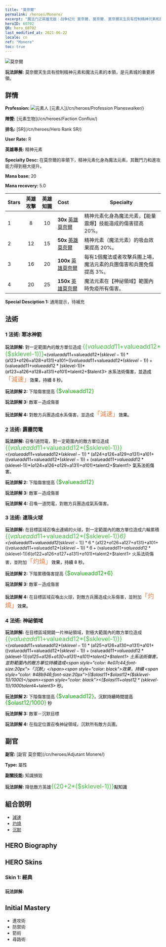 ```yaml
---
title: "莫奈爾"
permalink: /heroes/Monere/
excerpt: "魔法门之英雄无敌：战争纪元 莫奈爾. 莫奈爾. 莫奈爾天生具有控制精神元素和魔法元素的本領，是元素城的重要將領。"
heroID: 60702
QR: hero_60702
last_modified_at: 2021-06-22
locale: cn
ref: "Monere"
toc: true
---
```

  ![莫奈爾](/images/h/h_Monere.jpg)

 **玩法詳解:** 莫奈爾天生具有控制精神元素和魔法元素的本領，是元素城的重要將領。
## 詳情
 **Profession:** ![元素人](/images/h/h_prof_13.png)  [元素人](/cn/heroes/Profession Planeswalker/)

 **陣營:** [元素生物](/cn/heroes/Faction Conflux/)

 **排名:** [SR](/cn/heroes/Hero Rank SR/)

 **User Rate:** R

 **英雄專長:** 精神元素

 **Specialty Desc:** 在莫奈爾的率領下，精神元素化身為魔法元素，其戰鬥力和進攻能力得到極大提升。

 **Mana base:** 20

 **Mana recovery:** 5.0


  | Stars | 英雄攻擊 | 英雄知識 | Cost |     Specialty     |
  |---------|:---------------:|:---------------:|:--|--------------------|
  |    1    | 8 | 10 | **30x** [英雄莫奈爾](/cn/Items/her_379/) | 精神元素化身為魔法元素，【能量震爆】技能造成的傷害提高 20%。 |
  |    2    | 12 | 15 | **50x** [英雄莫奈爾](/cn/Items/her_379/) | 精神元素（魔法元素）的吸血效果提高 20%。 |
  |    3    | 16 | 20 | **100x** [英雄莫奈爾](/cn/Items/her_379/) | 每有1個魔法或者攻擊兵團上場，魔法元素的兵團傷害和兵團免傷提高 3%。 |
  |    4    | 20 | 25 | **150x** [英雄莫奈爾](/cn/Items/her_379/) | 魔法元素在【神祕領域】範圍內時免疫所有傷害。 |

 **Special Desciption 1:** 通用提示，待補充

## 法術
### 1 法術: 寒冰神箭
 **玩法詳解:** 對一定範圍內的敵方單位造成 <span style="color: #48b946;font-size:20px">{($valueadd11+$valueadd12*($sklevel-1))}</span><span style="color: black"><($valueadd11+$valueadd12*($sklevel-1))*($a123+$a126+$a128+$a131)+$a101+(($valueadd11+$valueadd12*($sklevel-1))+($valueadd11+$valueadd12*($sklevel-1))*($a123+$a126+$a128+$a131)+$a101)*$talent2+$talent3> 水系法術傷害，並造成<span style="color: #e07c44;font-size:20px">「減速」</span><span style="color: black">效果，持續 8 秒。

 **玩法詳解 2:** 下階傷害提高 <span style="color: #1ca216;font-size:18px">{$valueadd12}</span><span style="color: black">

 **玩法詳解 3:** 敵軍－造成傷害

 **玩法詳解 4:** 對敵方兵團造成水系傷害，並造成<span style="color: #e07c44;font-size:20px">「減速」</span><span style="color: black">效果。

### 2 法術: 霹靂閃電
 **玩法詳解:** 召喚1道閃電，對一定範圍內的敵方單位造成 <span style="color: #48b946;font-size:20px">{($valueadd11+$valueadd12*($sklevel-1))}</span><span style="color: black"><($valueadd11+$valueadd12*($sklevel-1))*($a124+$a126+$a129+$a131)+$a101+(($valueadd11+$valueadd12*($sklevel-1))+($valueadd11+$valueadd12*($sklevel-1))*($a124+$a126+$a129+$a131)+$a101)*$talent2+$talent1> 氣系法術傷害。

 **玩法詳解 2:** 下階傷害提高 <span style="color: #1ca216;font-size:18px">{$valueadd12}</span><span style="color: black">

 **玩法詳解 3:** 敵軍－造成傷害

 **玩法詳解 4:** 召喚一道閃電，對敵方兵團造成氣系傷害。

### 3 法術: 連珠火球
 **玩法詳解:** 在目標區域召喚出連綿的火球，對一定範圍內的敵方單位造成六輪累積<span style="color: #48b946;font-size:20px"> {($valueadd11+$valueadd12*($sklevel-1))*6}</span><span style="color: black"><($valueadd11+$valueadd12*($sklevel-1))*6*($a122+$a126+$a127+$a131)+$a101+(($valueadd11+$valueadd12*($sklevel-1))*6+($valueadd11+$valueadd12*($sklevel-1))*6*($a122+$a126+$a127+$a131)+$a101)*$talent2+$talent1> 火系法術傷害，並附加<span style="color: #e07c44;font-size:20px">「灼燒」</span><span style="color: black">效果，持續 8 秒。

 **玩法詳解 2:** 下階累積傷害提高 <span style="color: #1ca216;font-size:18px">{$ovalueadd12*6}</span><span style="color: black">

 **玩法詳解 3:** 敵軍－造成傷害

 **玩法詳解 4:** 在目標區域召喚出火球，對敵方兵團造成火系傷害，並附加<span style="color: #e07c44;font-size:20px">「灼燒」</span><span style="color: black">效果。

### 4 法術: 神祕領域
 **玩法詳解:** 在目標區域開闢一片神祕領域，對極大範圍內的敵方單位造成 <span style="color: #48b946;font-size:20px">{($valueadd11+$valueadd12*($sklevel-1))}</span><span style="color: black"><($valueadd11+$valueadd12*($sklevel-1))*($a125+$a126+$a130+$a131)+$a101+(($valueadd11+$valueadd12*($sklevel-1))+($valueadd11+$valueadd12*($sklevel-1))*($a125+$a126+$a130+$a131)+$a101)*$talent2+$talent1> 土系法術傷害，並對範圍內的敵方單位持續造成<span style="color: #e07c44;font-size:20px">「沉默」</span><span style="color: black">效果，持續 <span style="color: #48b946;font-size:20px">{($olast11+$olast12*($sklevel-1))/1000}</span><span style="color: black"><($olast11+$olast12*($sklevel-1))/1000*$talent4+$talent3> 秒。

 **玩法詳解 2:** 下階傷害提高 <span style="color: #1ca216;font-size:18px">{$valueadd12}</span><span style="color: black">，沉默持續時間提高 <span style="color: #1ca216;font-size:18px">{$olast12/1000}</span><span style="color: black"> 秒

 **玩法詳解 3:** 敵軍－沉默目標

 **玩法詳解 4:** 在指定位置召喚神祕領域，沉默所有敵方兵團。


## 副官

 **副官:**  [副官 莫奈爾](/cn/heroes/Adjutant Monere/) 

 **Type:**  屬性 

 **副關技能:**  知識損毀 

 **玩法詳解:** 降低敵方英雄<span style="color: #48b946;font-size:20px">{(20+2*($sklevel-1))}</span><span style="color: black">點知識

## 組合說明

* [減速](/cn/combination/減速/) 
* [灼燒](/cn/combination/灼燒/) 
* [沉默](/cn/combination/沉默/) 

## HERO Biography

## HERO Skins
### Skin 1: **經典**

 **玩法詳解:** <span style="color: #ffffff;font-size:20px">　　　我因萬物的思緒而生。</span>



## Initial Mastery
   - 進攻術
   - 防禦術
   - 箭術
   - 尋路術
